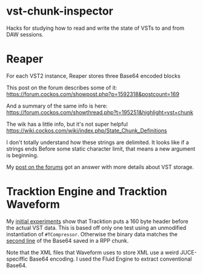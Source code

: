 # vst-chunk-inspector

Hacks for studying how to read and write the state of VSTs to and from DAW sessions.


# Reaper

For each VST2 instance, Reaper stores three Base64 encoded blocks

This post on the forum describes some of it:
https://forum.cockos.com/showpost.php?p=1592318&postcount=169

And a summary of the same info is here:
https://forum.cockos.com/showthread.php?t=195251&highlight=vst+chunk

The wik has a little info, but it's not super helpful
https://wiki.cockos.com/wiki/index.php/State_Chunk_Definitions

I don't totally understand how these strings are delimited.
It looks like if a strings ends Before some static character limit, that means a new 
argument is beginning.

My [post on the forums](https://forum.cockos.com/showthread.php?t=240523) got an answer with more details about VST storage.

# Tracktion Engine and Tracktion Waveform

My [initial experiments](https://github.com/CharlesHolbrow/vst-chunk-inspector) show that 
Tracktion puts a 160 byte header before the actual VST data. This is based off only one
test using an unmodified instantiation of `#TCompressor`.  Otherwise the binary data
matches the [second line](https://github.com/CharlesHolbrow/vst-chunk-inspector/blob/master/simple.RPP#L159-L170)
of the Base64 saved in a RPP chunk.

Note that the XML files that Waveform uses to store XML use a weird JUCE-speciffic 
Base64 encoding. I used the Fluid Engine to extract conventional Base64. 
